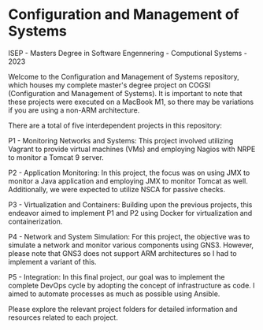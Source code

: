 # Configuration and Management of Systems
ISEP - Masters Degree in Software Engennering - Computional Systems - 2023

Welcome to the Configuration and Management of Systems repository, which houses my complete master's degree project on COGSI (Configuration and Management of Systems). It is important to note that these projects were executed on a MacBook M1, so there may be variations if you are using a non-ARM architecture.

There are a total of five interdependent projects in this repository:

P1 - Monitoring Networks and Systems:
This project involved utilizing Vagrant to provide virtual machines (VMs) and employing Nagios with NRPE to monitor a Tomcat 9 server.

P2 - Application Monitoring:
In this project, the focus was on using JMX to monitor a Java application and employing JMX to monitor Tomcat as well. Additionally, we were expected to utilize NSCA for passive checks.

P3 - Virtualization and Containers:
Building upon the previous projects, this endeavor aimed to implement P1 and P2 using Docker for virtualization and containerization.

P4 - Network and System Simulation:
For this project, the objective was to simulate a network and monitor various components using GNS3. However, please note that GNS3 does not support ARM architectures so I had to implement a variant of this.

P5 - Integration:
In this final project, our goal was to implement the complete DevOps cycle by adopting the concept of infrastructure as code. I aimed to automate processes as much as possible using Ansible.

Please explore the relevant project folders for detailed information and resources related to each project.
